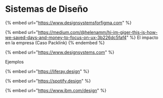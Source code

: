 # Sistemas de Diseño

{% embed url="https://www.designsystemsforfigma.com" %}

{% embed url="https://medium.com/@helenamm/hi-im-giger-this-is-how-we-saved-days-and-money-to-focus-on-ux-3b226dc5faf4" %}
El impacto en la empresa (Caso Packlink)
{% endembed %}

{% embed url="https://www.designsystems.com" %}

Ejemplos

{% embed url="https://liferay.design" %}

{% embed url="https://spotify.design" %}

{% embed url="https://www.ibm.com/design" %}
